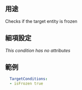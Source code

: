 ## 用途
Checks if the target entity is frozen


## 細項設定
*This condition has no attributes*


## 範例
```yml
  TargetConditions:
  - isFrozen true
```